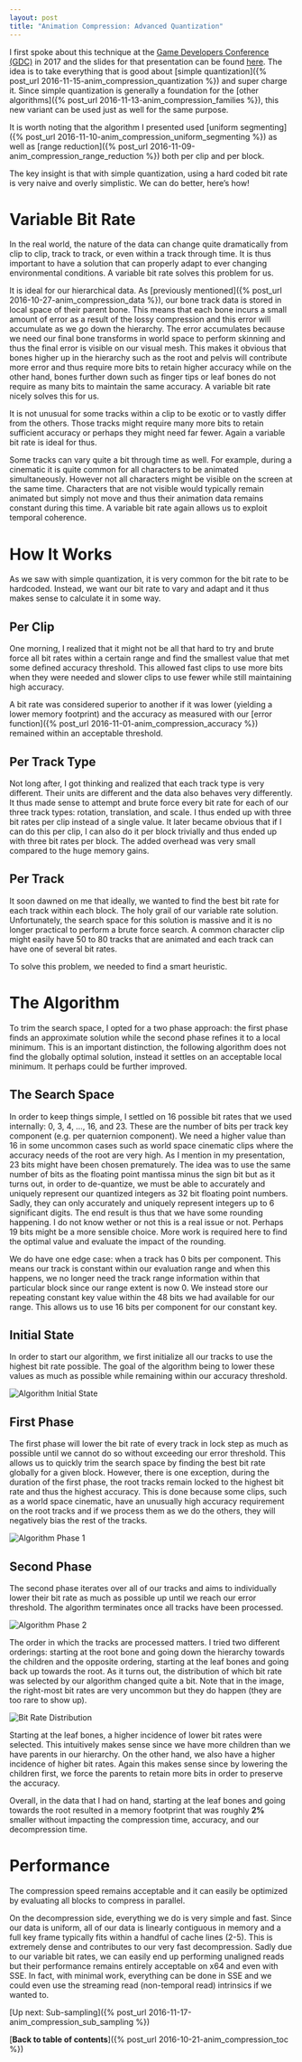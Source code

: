 ```yaml
---
layout: post
title: "Animation Compression: Advanced Quantization"
---
```

I first spoke about this technique at the [Game Developers Conference (GDC)](http://www.gdconf.com/) in 2017 and the slides for that presentation can be found [here](/public/simple_and_powerful_animation_compression_gdc2017.pdf). The idea is to take everything that is good about [simple quantization]({% post_url 2016-11-15-anim_compression_quantization %}) and super charge it. Since simple quantization is generally a foundation for the [other algorithms]({% post_url 2016-11-13-anim_compression_families %}), this new variant can be used just as well for the same purpose.

It is worth noting that the algorithm I presented used [uniform segmenting]({% post_url 2016-11-10-anim_compression_uniform_segmenting %}) as well as [range reduction]({% post_url 2016-11-09-anim_compression_range_reduction %}) both per clip and per block.

The key insight is that with simple quantization, using a hard coded bit rate is very naive and overly simplistic. We can do better, here’s how!

# Variable Bit Rate

In the real world, the nature of the data can change quite dramatically from clip to clip, track to track, or even within a track through time. It is thus important to have a solution that can properly adapt to ever changing environmental conditions. A variable bit rate solves this problem for us.

It is ideal for our hierarchical data. As [previously mentioned]({% post_url 2016-10-27-anim_compression_data %}), our bone track data is stored in local space of their parent bone. This means that each bone incurs a small amount of error as a result of the lossy compression and this error will accumulate as we go down the hierarchy. The error accumulates because we need our final bone transforms in world space to perform skinning and thus the final error is visible on our visual mesh. This makes it obvious that bones higher up in the hierarchy such as the root and pelvis will contribute more error and thus require more bits to retain higher accuracy while on the other hand, bones further down such as finger tips or leaf bones do not require as many bits to maintain the same accuracy. A variable bit rate nicely solves this for us.

It is not unusual for some tracks within a clip to be exotic or to vastly differ from the others. Those tracks might require many more bits to retain sufficient accuracy or perhaps they might need far fewer. Again a variable bit rate is ideal for thus.

Some tracks can vary quite a bit through time as well. For example, during a cinematic it is quite common for all characters to be animated simultaneously. However not all characters might be visible on the screen at the same time. Characters that are not visible would typically remain animated but simply not move and thus their animation data remains constant during this time. A variable bit rate again allows us to exploit temporal coherence.

# How It Works

As we saw with simple quantization, it is very common for the bit rate to be hardcoded. Instead, we want our bit rate to vary and adapt and it thus makes sense to calculate it in some way.

## Per Clip

One morning, I realized that it might not be all that hard to try and brute force all bit rates within a certain range and find the smallest value that met some defined accuracy threshold. This allowed fast clips to use more bits when they were needed and slower clips to use fewer while still maintaining high accuracy.

A bit rate was considered superior to another if it was lower (yielding a lower memory footprint) and the accuracy as measured with our [error function]({% post_url 2016-11-01-anim_compression_accuracy %}) remained within an acceptable threshold.

## Per Track Type

Not long after, I got thinking and realized that each track type is very different. Their units are different and the data also behaves very differently. It thus made sense to attempt and brute force every bit rate for each of our three track types: rotation, translation, and scale. I thus ended up with three bit rates per clip instead of a single value. It later became obvious that if I can do this per clip, I can also do it per block trivially and thus ended up with three bit rates per block. The added overhead was very small compared to the huge memory gains.

## Per Track

It soon dawned on me that ideally, we wanted to find the best bit rate for each track within each block. The holy grail of our variable rate solution. Unfortunately, the search space for this solution is massive and it is no longer practical to perform a brute force search. A common character clip might easily have 50 to 80 tracks that are animated and each track can have one of several bit rates.

To solve this problem, we needed to find a smart heuristic.

# The Algorithm

To trim the search space, I opted for a two phase approach: the first phase finds an approximate solution while the second phase refines it to a local minimum. This is an important distinction, the following algorithm does not find the globally optimal solution, instead it settles on an acceptable local minimum. It perhaps could be further improved.

## The Search Space

In order to keep things simple, I settled on 16 possible bit rates that we used internally: 0, 3, 4, …, 16, and 23. These are the number of bits per track key component (e.g. per quaternion component). We need a higher value than 16 in some uncommon cases such as world space cinematic clips where the accuracy needs of the root are very high. As I mention in my presentation, 23 bits might have been chosen prematurely. The idea was to use the same number of bits as the floating point mantissa minus the sign bit but as it turns out, in order to de-quantize, we must be able to accurately and uniquely represent our quantized integers as 32 bit floating point numbers. Sadly, they can only accurately and uniquely represent integers up to 6 significant digits. The end result is thus that we have some rounding happening. I do not know wether or not this is a real issue or not. Perhaps 19 bits might be a more sensible choice. More work is required here to find the optimal value and evaluate the impact of the rounding.

We do have one edge case: when a track has 0 bits per component. This means our track is constant within our evaluation range and when this happens, we no longer need the track range information within that particular block since our range extent is now 0. We instead store our repeating constant key value within the 48 bits we had available for our range. This allows us to use 16 bits per component for our constant key.

## Initial State

In order to start our algorithm, we first initialize all our tracks to use the highest bit rate possible. The goal of the algorithm being to lower these values as much as possible while remaining within our accuracy threshold.

![Algorithm Initial State](/public/advanced_quantization_initial.jpg)

## First Phase

The first phase will lower the bit rate of every track in lock step as much as possible until we cannot do so without exceeding our error threshold. This allows us to quickly trim the search space by finding the best bit rate globally for a given block. However, there is one exception, during the duration of the first phase, the root tracks remain locked to the highest bit rate and thus the highest accuracy. This is done because some clips, such as a world space cinematic, have an unusually high accuracy requirement on the root tracks and if we process them as we do the others, they will negatively bias the rest of the tracks.

![Algorithm Phase 1](/public/advanced_quantization_phase1.gif)

## Second Phase

The second phase iterates over all of our tracks and aims to individually lower their bit rate as much as possible up until we reach our error threshold. The algorithm terminates once all tracks have been processed.

![Algorithm Phase 2](/public/advanced_quantization_phase2.gif)

The order in which the tracks are processed matters. I tried two different orderings: starting at the root bone and going down the hierarchy towards the children and the opposite ordering, starting at the leaf bones and going back up towards the root. As it turns out, the distribution of which bit rate was selected by our algorithm changed quite a bit. Note that in the image, the right-most bit rates are very uncommon but they do happen (they are too rare to show up).

![Bit Rate Distribution](/public/advanced_quantization_bitrate_distribution.jpg)

Starting at the leaf bones, a higher incidence of lower bit rates were selected. This intuitively makes sense since we have more children than we have parents in our hierarchy. On the other hand, we also have a higher incidence of higher bit rates. Again this makes sense since by lowering the children first, we force the parents to retain more bits in order to preserve the accuracy.

Overall, in the data that I had on hand, starting at the leaf bones and going towards the root resulted in a memory footprint that was roughly **2%** smaller without impacting the compression time, accuracy, and our decompression time.

# Performance

The compression speed remains acceptable and it can easily be optimized by evaluating all blocks to compress in parallel.

On the decompression side, everything we do is very simple and fast. Since our data is uniform, all of our data is linearly contiguous in memory and a full key frame typically fits within a handful of cache lines (2-5). This is extremely dense and contributes to our very fast decompression. Sadly due to our variable bit rates, we can easily end up performing unaligned reads but their performance remains entirely acceptable on x64 and even with SSE. In fact, with minimal work, everything can be done in SSE and we could even use the streaming read (non-temporal read) intrinsics if we wanted to.

[Up next: Sub-sampling]({% post_url 2016-11-17-anim_compression_sub_sampling %})

[**Back to table of contents**]({% post_url 2016-10-21-anim_compression_toc %})

